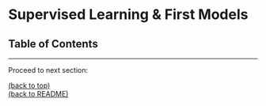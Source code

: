 # Supervised Learning & First Models

## Table of Contents

---

Proceed to next section:

[(back to top)](#table-of-contents)  
[(back to README)](/README.md)
